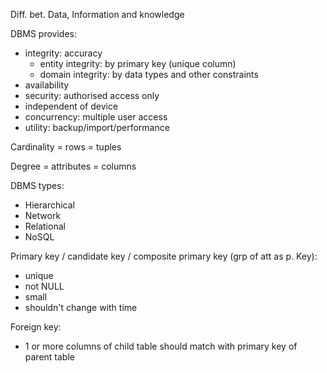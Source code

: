 Diff. bet. Data, Information and knowledge

DBMS provides:
- integrity: accuracy
  - entity integrity: by primary key (unique column)
  - domain integrity: by data types and other constraints
- availability
- security: authorised access only
- independent of device
- concurrency: multiple user access
- utility: backup/import/performance

Cardinality = rows = tuples

Degree = attributes = columns

DBMS types:
- Hierarchical
- Network
- Relational
- NoSQL

Primary key / candidate key / composite primary key (grp of att as p. Key):
- unique
- not NULL
- small
- shouldn't change with time

Foreign key:
- 1 or more columns of child table should match with primary key of parent table

